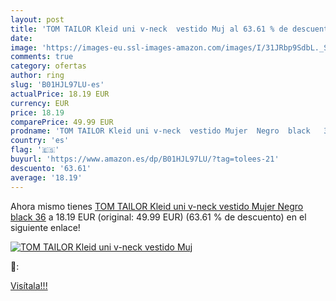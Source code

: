 ```yaml
---
layout: post
title: 'TOM TAILOR Kleid uni v-neck  vestido Muj al 63.61 % de descuento'
date: 
image: 'https://images-eu.ssl-images-amazon.com/images/I/31JRbp9SdbL._SL200_.jpg'
comments: true
category: ofertas
author: ring
slug: 'B01HJL97LU-es'
actualPrice: 18.19 EUR
currency: EUR
price: 18.19
comparePrice: 49.99 EUR
prodname: 'TOM TAILOR Kleid uni v-neck  vestido Mujer  Negro  black   36'
country: 'es'
flag: '🇪🇸'
buyurl: 'https://www.amazon.es/dp/B01HJL97LU/?tag=tolees-21'
descuento: '63.61'
average: '18.19'
---
```


Ahora mismo tienes [TOM TAILOR Kleid uni v-neck  vestido Mujer  Negro  black   36](https://www.amazon.es/dp/B01HJL97LU/?tag=tolees-21) a 18.19 EUR (original: 49.99 EUR) (63.61 %  de descuento) en el siguiente enlace!

[![TOM TAILOR Kleid uni v-neck  vestido Muj](https://images-eu.ssl-images-amazon.com/images/I/31JRbp9SdbL._SL200_.jpg)](https://www.amazon.es/dp/B01HJL97LU/?tag=tolees-21)

🔎:


[Visítala!!!](https://www.amazon.es/dp/B01HJL97LU/?tag=tolees-21)
